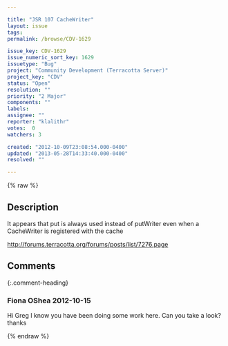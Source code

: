 ```yaml
---

title: "JSR 107 CacheWriter"
layout: issue
tags: 
permalink: /browse/CDV-1629

issue_key: CDV-1629
issue_numeric_sort_key: 1629
issuetype: "Bug"
project: "Community Development (Terracotta Server)"
project_key: "CDV"
status: "Open"
resolution: ""
priority: "2 Major"
components: ""
labels: 
assignee: ""
reporter: "klalithr"
votes:  0
watchers: 3

created: "2012-10-09T23:08:54.000-0400"
updated: "2013-05-28T14:33:40.000-0400"
resolved: ""

---
```




{% raw %}



## Description

<div markdown="1" class="description">

It appears that put is always used instead of putWriter even when a CacheWriter is registered with the cache

http://forums.terracotta.org/forums/posts/list/7276.page

</div>

## Comments


{:.comment-heading}
### **Fiona OShea** <span class="date">2012-10-15</span>

<div markdown="1" class="comment">

Hi Greg
I know you have been doing some work here.
Can you take a look?
thanks


</div>



{% endraw %}
